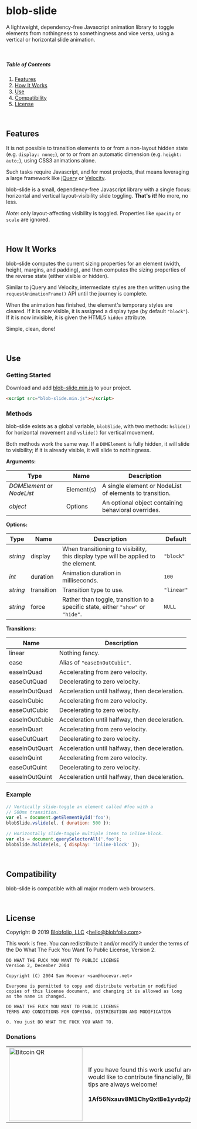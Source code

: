 # blob-slide

A lightweight, dependency-free Javascript animation library to toggle elements from nothingness to somethingness and vice versa, using a vertical or horizontal slide animation.



&nbsp;
##### Table of Contents

1. [Features](#features)
2. [How It Works](#how-it-works)
3. [Use](#use)
4. [Compatibility](#compatibility)
5. [License](#license)



&nbsp;
## Features

It is not possible to transition elements to or from a non-layout hidden state (e.g. `display: none;`), or to or from an automatic dimension (e.g. `height: auto;`), using CSS3 animations alone.

Such tasks require Javascript, and for most projects, that means leveraging a large framework like [jQuery](https://jquery.org/) or [Velocity](http://velocityjs.org/).

blob-slide is a small, dependency-free Javascript library with a single focus: horizontal and vertical layout-visibility slide toggling. **That's it!** No more, no less.

*Note:* only layout-affecting visibility is toggled. Properties like `opacity` or `scale` are ignored.



&nbsp;
## How It Works

blob-slide computes the current sizing properties for an element (width, height, margins, and padding), and then computes the sizing properties of the reverse state (either visible or hidden).

Similar to jQuery and Velocity, intermediate styles are then written using the `requestAnimationFrame()` API until the journey is complete.

When the animation has finished, the element's temporary styles are cleared. If it is now visible, it is assigned a display type (by default `"block"`). If it is now invisible, it is given the HTML5 `hidden` attribute.

Simple, clean, done!



&nbsp;
## Use

### Getting Started

Download and add [blob-slide.min.js](https://raw.githubusercontent.com/Blobfolio/blob-slide/master/blob-slide.min.js) to your project.

```html
<script src="blob-slide.min.js"></script>
```

### Methods

blob-slide exists as a global variable, `blobSlide`, with two methods: `hslide()` for horizontal movement and `vslide()` for vertical movement.

Both methods work the same way. If a `DOMElement` is fully hidden, it will slide to visibility; if it is already visible, it will slide to nothingness.

**Arguments:**

| Type | Name | Description |
| ---- | ---- | ----------- |
| *DOMElement* or *NodeList* | Element(s) | A single element or NodeList of elements to transition. |
| *object* | Options | An optional object containing behavioral overrides. |

**Options:**

| Type | Name | Description | Default |
| ---- | ---- | ----------- | ------- |
| *string* | display | When transitioning to visibility, this display type will be applied to the element. | `"block"` |
| *int* | duration | Animation duration in milliseconds. | `100` |
| *string* | transition | Transition type to use. | `"linear"` |
| *string* | force | Rather than toggle, transition to a specific state, either `"show"` or `"hide"`. | `NULL` |

**Transitions:**

| Name | Description |
| ---- | ----------- |
| linear | Nothing fancy. |
| ease | Alias of `"easeInOutCubic"`. |
| easeInQuad | Accelerating from zero velocity. |
| easeOutQuad | Decelerating to zero velocity. |
| easeInOutQuad | Acceleration until halfway, then deceleration. |
| easeInCubic | Accelerating from zero velocity. |
| easeOutCubic | Decelerating to zero velocity. |
| easeInOutCubic | Acceleration until halfway, then deceleration. |
| easeInQuart | Accelerating from zero velocity. |
| easeOutQuart | Decelerating to zero velocity. |
| easeInOutQuart | Acceleration until halfway, then deceleration. |
| easeInQuint | Accelerating from zero velocity. |
| easeOutQuint | Decelerating to zero velocity. |
| easeInOutQuint | Acceleration until halfway, then deceleration. |

### Example

```javascript
// Vertically slide-toggle an element called #foo with a
// 500ms transition.
var el = document.getElementById('foo');
blobSlide.vslide(el, { duration: 500 });

// Horizontally slide-toggle multiple items to inline-block.
var els = document.querySelectorAll('.foo');
blobSlide.hslide(els, { display: 'inline-block' });
```



&nbsp;
## Compatibility

blob-slide is compatible with all major modern web browsers.



&nbsp;
## License

Copyright © 2019 [Blobfolio, LLC](https://blobfolio.com) &lt;hello@blobfolio.com&gt;

This work is free. You can redistribute it and/or modify it under the terms of the Do What The Fuck You Want To Public License, Version 2.

    DO WHAT THE FUCK YOU WANT TO PUBLIC LICENSE
    Version 2, December 2004
    
    Copyright (C) 2004 Sam Hocevar <sam@hocevar.net>
    
    Everyone is permitted to copy and distribute verbatim or modified
    copies of this license document, and changing it is allowed as long
    as the name is changed.
    
    DO WHAT THE FUCK YOU WANT TO PUBLIC LICENSE
    TERMS AND CONDITIONS FOR COPYING, DISTRIBUTION AND MODIFICATION
    
    0. You just DO WHAT THE FUCK YOU WANT TO.

### Donations

<table>
  <tbody>
    <tr>
      <td width="200"><img src="https://blobfolio.com/wp-content/themes/b3/svg/btc-github.svg" width="200" height="200" alt="Bitcoin QR" /></td>
      <td width="450">If you have found this work useful and would like to contribute financially, Bitcoin tips are always welcome!<br /><br /><strong>1Af56Nxauv8M1ChyQxtBe1yvdp2jtaB1GF</strong></td>
    </tr>
  </tbody>
</table>

